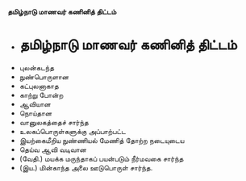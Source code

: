 **தமிழ்நாடு மாணவர் கணினித் திட்டம்**
- # தமிழ்நாடு மாணவர் கணினித் திட்டம்
- புலன்கடந்த
- நுண்பொருளான
- கட்புலனாகாத
- காற்று போன்ற
- ஆவியான
- நொய்தான
- வானுலகத்தைச் சார்ந்த
- உலகப்பொருள்களுக்கு அப்பாற்பட்ட
- இயற்கைமீறிய நுண்ணியல் மேணித் தோற்ற நடையுடைய
- தெய்வ ஆவி வடிவான
- (வேதி.) மயக்க மருந்தாகப் பயன்படும் நீர்மவகை சார்ந்த
- (இய.) மின்காந்த அலை ஊடுபொருள் சார்ந்த.

